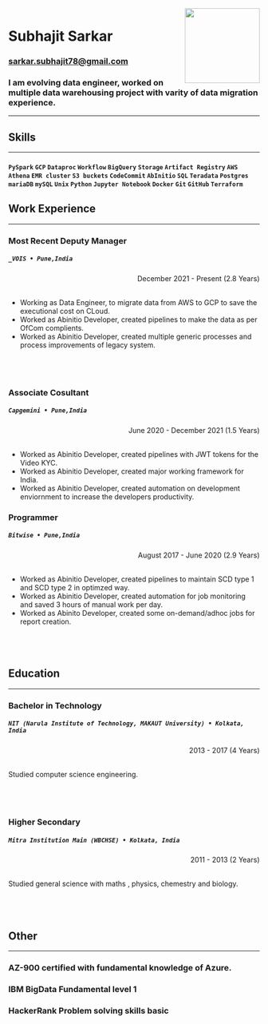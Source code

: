 <!--- PLEASE READ: In case you are not familiar with Markdown, only replace actual verbiage (or URL). Never remove anything surrounding the main verbiage since that is either HTML or Markdown and is needed for the resume to display correctly. -->
<!--- Replace the url below with a url pointing to your photo (round may be best) or delete the code below up to the name -->
<img src='https://avataaars.io/?avatarStyle=Circle&topType=ShortHairShortCurly&accessoriesType=Prescription02&hairColor=BrownDark&facialHairType=BeardLight&facialHairColor=BrownDark&clotheType=BlazerShirt&eyeType=Default&eyebrowType=Default&mouthType=Default&skinColor=Light' style="width:150px;" align="right"/>

<!--- Name -->
# Subhajit Sarkar

<!--- Contact information - likely not a phone number - this will be public on the web -->
### sarkar.subhajit78@gmail.com 

<!--- Introduction / Summary -->
### I am evolving data engineer, worked on multiple data warehousing project with varity of data migration experience.
---

<!--- Skills -->
## Skills
---

#### `PySpark` `GCP` `Dataproc` `Workflow` `BigQuery` `Storage` `Artifact Registry` `AWS` `Athena` `EMR cluster` `S3 buckets` `CodeCommit` `AbInitio` `SQL` `Teradata` `Postgres` `mariaDB` `mySQL` `Unix` `Python` `Jupyter Notebook` `Docker` `Git` `GitHub` `Terraform`

<!--- Work Experience -->
## Work Experience
---

### Most Recent Deputy Manager
##### `_VOIS • Pune,India`

<div align="right"> 
December 2021 - Present (2.8 Years)
<br><br>
</div>

<div align='left'>
<ul>
        <li>Working as Data Engineer, to migrate data from AWS to GCP to save the executional cost on CLoud. </li>
        <li>Worked as Abinitio Developer, created pipelines to make the data as per OfCom complients.</li>
        <li>Worked as Abinitio Developer, created multiple generic processes and process improvements of legacy system.</li>
</ul>
</div>

## &nbsp;

### Associate Cosultant
##### `Capgemini • Pune,India`

<div align="right"> 
June 2020 - December 2021 (1.5 Years)
<br><br>
</div>

<div align='left'>
<ul>
        <li>Worked as Abinitio Developer, created pipelines with JWT tokens for the Video KYC.</li>
        <li>Worked as Abinitio Developer, created major working framework for India.</li>
        <li>Worked as Abinitio Developer, created automation on development enviornment to increase the developers productivity.</li>
</ul>
</div>

### Programmer
##### `Bitwise • Pune,India`

<div align="right"> 
August 2017 - June 2020 (2.9 Years)
<br><br>
</div>

<div align='left'>
<ul>
        <li>Worked as Abinitio Developer, created pipelines to maintain SCD type 1 and SCD type 2 in optimzed way.</li>
        <li>Worked as Abinitio Developer, created automation for job monitoring and saved 3 hours of manual work per day.</li>
        <li>Worked as Abinito Developer, created some on-demand/adhoc jobs for report creation.</li>
</ul>
</div>

## &nbsp;

<!--- Education & other information goes below -->

## Education
---

### Bachelor in Technology
##### `NIT (Narula Institute of Technology, MAKAUT University) • Kolkata, India`

<div align="right"> 
2013 - 2017 (4 Years)
<br><br>
</div>

Studied computer science engineering.

## &nbsp;

### Higher Secondary
##### `Mitra Institution Main (WBCHSE) • Kolkata, India`

<div align="right"> 
2011 - 2013 (2 Years)
<br><br>
</div>

Studied general science with maths , physics, chemestry and biology.

## &nbsp;

## Other
---
### AZ-900 certified with fundamental knowledge of Azure.
### IBM BigData Fundamental level 1
### HackerRank Problem solving skills basic
